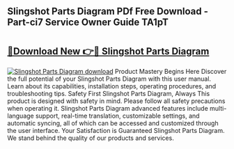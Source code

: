 ## Slingshot Parts Diagram PDf Free Download - Part-ci7 Service Owner Guide TA1pT

# <h2><a href="http://dft53r.blite.top/?on=Slingshot+Parts+Diagram">🔗Download New 👉🔴 Slingshot Parts Diagram</a></h2>

[![Slingshot Parts Diagram download](https://i.imgur.com/lujVjoI.png)](http://dft53r.blite.top/?on=Slingshot+Parts+Diagram)
Product Mastery Begins Here Discover the full potential of your Slingshot Parts Diagram with this user manual. Learn about its capabilities, installation steps, operating procedures, and troubleshooting tips. Safety First Slingshot Parts Diagram, Always This product is designed with safety in mind. Please follow all safety precautions when operating it. Slingshot Parts Diagram advanced features include multi-language support, real-time translation, customizable settings, and automatic syncing, all of which can be accessed and customized through the user interface. Your Satisfaction is Guaranteed Slingshot Parts Diagram. We stand behind the quality of our products and services.
